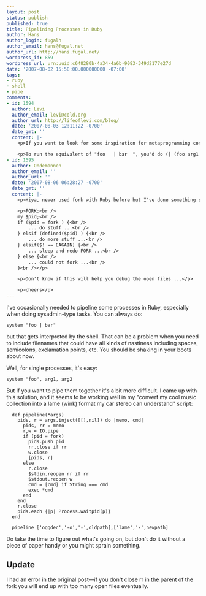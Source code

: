 ```yaml
---
layout: post
status: publish
published: true
title: Pipelining Processes in Ruby
author: Hans
author_login: fugalh
author_email: hans@fugal.net
author_url: http://hans.fugal.net/
wordpress_id: 859
wordpress_url: urn:uuid:c648280b-4a34-4a6b-9083-349d2177e27d
date: '2007-08-02 15:58:00.000000000 -07:00'
tags:
- ruby
- shell
- pipe
comments:
- id: 1594
  author: Levi
  author_email: levi@cold.org
  author_url: http://lifeoflevi.com/blog/
  date: '2007-08-03 12:11:22 -0700'
  date_gmt: ''
  content: |-
    <p>If you want to look for some inspiration for metaprogramming constructs to do nifty shell-like things, look no further than <a href="http://www.scsh.net/" rel="nofollow">scsh</a>, the Scheme shell.  It also has the distinction of having the most hilarious <a href="http://www.scsh.net/docu/html/man.html" rel="nofollow">Acknowledgements</a> section of any reference manual I've ever seen.</p>

    <p>To run the equivalent of "foo   | bar  ", you'd do (| (foo arg1 arg2) (bar arg1 arg2)).  Your syntax seems pretty similar, except you have to manually parse the command lines into strings.  That's just the tip of the scsh iceberg, though, so I recommend taking a look at at least the <a href="http://www.scsh.net/docu/html/man-Z-H-1.html#node_toc_node_sec_2.2" rel="nofollow">Process Forms</a> section of the manual for inspiration.</p>
- id: 1595
  author: Ondemannen
  author_email: ''
  author_url: ''
  date: '2007-08-06 06:28:27 -0700'
  date_gmt: ''
  content: |-
    <p>Hiya, never used fork with Ruby before but I've done something similiar in Perl.</p>

    <p>FORK:<br />
    my $pid;<br />
    if ($pid = fork ) {<br />
        ... do stuff ...<br />
    } elsif (defined($pid) ) {<br />
        ... do more stuff ...<br />
    } elsif($! == EAGAIN) {<br />
        ... sleep and redo FORK ...<br />
    } else {<br />
        ... could not fork ...<br />
    }<br /></p>

    <p>Don't know if this will help you debug the open files ...</p>

    <p>cheers</p>
---
```

<p>I've occasionally needed to pipeline some processes in Ruby, especially when doing sysadmin-type tasks. You can always do:</p>

<pre><code>system "foo | bar"
</code></pre>

<p>but that gets interpreted by the shell. That can be a problem when you need to
include filenames that could have all kinds of nastiness including spaces,
semicolons, exclamation points, etc. You should be shaking in your boots about
now.</p>

<p>Well, for single processes, it's easy:</p>

<pre><code>system "foo", arg1, arg2
</code></pre>

<p>But if you want to pipe them together it's a bit more difficult. I came up with
this solution, and it seems to be working well in my "convert my cool music
collection into a lame (wink) format my car stereo can understand" script:</p>

<pre><code>  def pipeline(*args)
    pids, r = args.inject([[],nil]) do |memo, cmd|
      pids, rr = memo
      r,w = IO.pipe
      if (pid = fork)
        pids.push pid
        rr.close if rr
        w.close
        [pids, r]
      else
        r.close
        $stdin.reopen rr if rr
        $stdout.reopen w
        cmd = [cmd] if String === cmd
        exec *cmd
      end
    end
    r.close
    pids.each {|p| Process.waitpid(p)}
  end

  pipeline ['oggdec','-o','-',oldpath],['lame','-',newpath]
</code></pre>

<p>Do take the time to figure out what's going on, but don't do it without a piece
of paper handy or you might sprain something.</p>

<h2>Update</h2>

<p>I had an error in the original post—if you don't close rr in the parent of the fork you will end up with too many open files eventually.</p>
